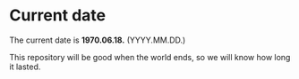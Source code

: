 # Current date

The current date is **1970.06.18.** (YYYY.MM.DD.)

This repository will be good when the world ends, so we will know how long it lasted.